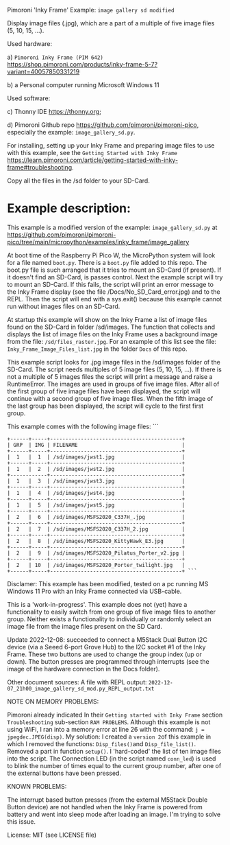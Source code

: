Pimoroni 'Inky Frame' Example: `image gallery sd modified`

Display image files (.jpg), which are a part of a multiple of five image files (5, 10, 15, ...).

Used hardware:

a) `Pimoroni Inky Frame (PIM 642)` <https://shop.pimoroni.com/products/inky-frame-5-7?variant=40057850331219>

b) a Personal computer running Microsoft Windows 11

Used software:

c) Thonny IDE <https://thonny.org>;

d) Pimoroni Github repo <https://github.com/pimoroni/pimoroni-pico>, especially the example: `image_gallery_sd.py`.


For installing, setting up your Inky Frame and preparing image files to use with this example,
see the `Getting Started with Inky Frame` <https://learn.pimoroni.com/article/getting-started-with-inky-frame#troubleshooting>.

Copy all the files in the /sd folder to your SD-Card.


Example description:
====================

This example is a modified version of the example:
`image_gallery_sd.py` at <https://github.com/pimoroni/pimoroni-pico/tree/main/micropython/examples/inky_frame/image_gallery>

  At boot time of the Raspberry Pi Pico W, the MicroPython system will look for a file named `boot.py`. 
  There is a `boot.py` file added to this repo. The boot.py file is such arranged that it tries to mount an SD-Card (if present).
  If it doesn't find an SD-Card, is passes control.
  Next the example script will try to mount an SD-Card. If this fails, the script will print an error message to the Inky Frame display
  (see the file /Docs/No_SD_Card_error.jpg) and to the REPL.
  Then the script will end with a sys.exit() because this example cannot run without images files on an SD-Card.
  
  At startup this example will show on the Inky Frame a list of image files found on the SD-Card in folder /sd/images.
  The function that collects and displays the list of image files on the Inky Frame uses a background image from the file: `/sd/files_raster.jpg`.
  For an example of this list see the file: `Inky_Frame_Image_Files_list.jpg` in the folder `Docs` of this repo.

  This example script looks for .jpg image files in the /sd/images folder of the SD-Card. 
  The script needs multiples of 5 image files (5, 10, 15, ...). 
  If there is not a multiple of 5 images files the script will print a message and raise a RuntimeError. 
  The images are used in groups of five image files. 
  After all of the first group of five image files have been displayed,
  the script will continue with a second group of five image files. 
  When the fifth image of the last group has been displayed,
  the script will cycle to the first first group.

  This example comes with the following image files: ```
  
    +------+-----+-------------------------------------------+
    | GRP  | IMG | FILENAME                                  |
    +------+-----+-------------------------------------------+
    |  1   |  1  | /sd/images/jwst1.jpg                      |
    +------+-----+-------------------------------------------+
    |  1   |  2  | /sd/images/jwst2.jpg                      |
    +------------+-------------------------------------------+
    |  1   |  3  | /sd/images/jwst3.jpg                      |
    +------+-----+-------------------------------------------+
    |  1   |  4  | /sd/images/jwst4.jpg                      |
    +------+-----+-------------------------------------------+
    |  1   |  5  | /sd/images/jwst5.jpg                      |
    +------+-----+-------------------------------------------+
    |  2   |  6  | /sd/images/MSFS2020_C337H_.jpg            |
    +------+-----+-------------------------------------------+
    |  2   |  7  | /sd/images/MSFS2020_C337H_2.jpg           |
    +------+-----+-------------------------------------------+
    |  2   |  8  | /sd/images/MSFS2020_KittyHawk_E3.jpg      |
    +------+-----+-------------------------------------------+
    |  2   |  9  | /sd/images/MSFS2020_Pilatus_Porter_v2.jpg |
    +------+-----+-------------------------------------------+
    |  2   | 10  | /sd/images/MSFS2020_Porter_twilight.jpg   |
    +------+-----+-------------------------------------------+ ```


Disclamer:
This example has been modified, tested on a pc running MS Windows 11 Pro with an Inky Frame connected via USB-cable.

This is a 'work-in-progress'. This example does not (yet) have a functionality to easily switch from one group of five image files to another group.
Neither exists a functionality to individually or randomly select an image file from the image files present on the SD Card.

Update 2022-12-08: succeeded to connect a M5Stack Dual Button I2C device (via a Seeed 6-port Grove Hub) to the I2C socket #1 of the Inky Frame. These two buttons are used to change the group index (up or down). The button presses are programmed through interrupts (see the image of the hardware connection in the Docs folder).

Other document sources:
A file with REPL output: `2022-12-07_21h00_image_gallery_sd_mod.py_REPL_output.txt`

NOTE ON MEMORY PROBLEMS: 

Pimoroni already indicated In their `Getting started with Inky Frame` section `Troubleshooting` sub-section `RAM PROBLEMS`.
Although this example is not using WiFi, I ran into a memory error at line 26 with the command: `j = jpegdec.JPEG(disp)`.
My solution: I created a `version 2`of this example in which I removed the functions: `Disp_files()`and `Disp_file_list()`. Removed a part in function `setup()`. I 'hard-coded' the list of ten image files into the script. The Connection LED (in the script named `conn_led`) is used to blink the number of times equal to the current group number, after one of the external buttons have been pressed.

KNOWN PROBLEMS:

The interrupt based button presses (from the external M5Stack Double Button device) are not handled when the Inky Frame is powered from battery and went into sleep mode after loading an image. I'm trying to solve this issue.


License: MIT (see LICENSE file)
